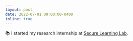 ```yaml
---
layout: post
date: 2022-07-01 00:00:00-0400
inline: true
---
```


📚︎ I started my research internship at [Secure Learning Lab](https://aisecure.github.io/).
